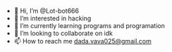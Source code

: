 - 👋 Hi, I’m @Lot-bot666
- 👀 I’m interested in hacking 
- 🌱 I’m currently learning programs and programation
- 💞️ I’m looking to collaborate on idk
- 📫 How to reach me dada.vava025@gmail.com

<!---
Lot-bot666/Lot-bot666 is a ✨ special ✨ repository because its `README.md` (this file) appears on your GitHub profile.
You can click the Preview link to take a look at your changes.
--->
